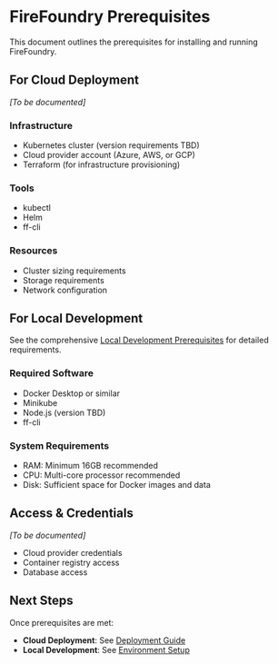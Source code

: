# FireFoundry Prerequisites

This document outlines the prerequisites for installing and running FireFoundry.

## For Cloud Deployment

_[To be documented]_

### Infrastructure

- Kubernetes cluster (version requirements TBD)
- Cloud provider account (Azure, AWS, or GCP)
- Terraform (for infrastructure provisioning)

### Tools

- kubectl
- Helm
- ff-cli

### Resources

- Cluster sizing requirements
- Storage requirements
- Network configuration

## For Local Development

See the comprehensive [Local Development Prerequisites](../local-development/environment-setup.md) for detailed requirements.

### Required Software

- Docker Desktop or similar
- Minikube
- Node.js (version TBD)
- ff-cli

### System Requirements

- RAM: Minimum 16GB recommended
- CPU: Multi-core processor recommended
- Disk: Sufficient space for Docker images and data

## Access & Credentials

_[To be documented]_

- Cloud provider credentials
- Container registry access
- Database access

## Next Steps

Once prerequisites are met:
- **Cloud Deployment**: See [Deployment Guide](../platform/deployment.md)
- **Local Development**: See [Environment Setup](../local-development/environment-setup.md)
